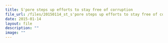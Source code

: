 ```yaml
---
title: S'pore steps up efforts to stay free of corruption
file_url: /files/20150114_st_s'pore steps up efforts to stay free of corruption.pdf
date: 2015-01-14
layout: file
description: ""
image: ""
---
```

